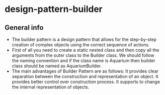 # design-pattern-builder
## General info

- The builder pattern is a design pattern that allows for the step-by-step creation of complex objects using the correct sequence of actions.
- First of all you need to create a static nested class and then copy all the arguments from the outer class to the Builder class. We should follow the naming convention and if the class name is Aquarium then builder class should be named as AquariumBuilder.
- The main advantages of Builder Pattern are as follows: It provides clear separation between the construction and representation of an object. It provides better control over construction process. It supports to change the internal representation of objects.
